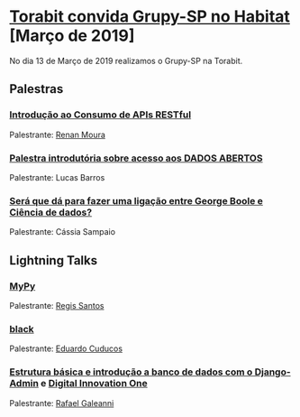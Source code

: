 # [Torabit convida Grupy-SP no Habitat][0] [Março de 2019]

No dia 13 de Março de 2019 realizamos o Grupy-SP na Torabit.


## Palestras

### [Introdução ao Consumo de APIs RESTful][2]

Palestrante: [Renan Moura][3]

### [Palestra introdutória sobre acesso aos DADOS ABERTOS][1]

Palestrante: Lucas Barros

### [Será que dá para fazer uma ligação entre George Boole e Ciência de dados?][4]

Palestrante: Cássia Sampaio


## Lightning Talks

### [MyPy][6]

Palestrante: [Regis Santos][7]

### [black][5]

Palestrante: [Eduardo Cuducos][8]

### [Estrutura básica e introdução a banco de dados com o Django-Admin][9] e [Digital Innovation One][11]

Palestrante: [Rafael Galeanni][10]


[0]: https://www.meetup.com/pt-BR/Grupy-SP/events/258740194/
[1]: https://docs.google.com/presentation/d/1USEtWDIxycNXlONayfxxKjyG2BU6-jMKapUaG_cWPFE/edit#slide=id.g35f391192_00
[2]: https://github.com/rvmoura96/introducao-consumo-apis
[3]: https://github.com/rvmoura96/
[4]: https://github.com/grupy-sp/encontros/blob/master/slides/o-que-george-boole-tem-a-ver-com-ciencia-de-dados_.pdf
[5]: https://github.com/ambv/black
[6]: https://github.com/rg3915/python-experience/tree/master/mypy-examples
[7]: https://github.com/rg3915
[8]: https://github.com/cuducos
[9]: https://events.genndi.com/register/818182175026330479/c3d9231ce5
[10]: https://github.com/rafegal
[11]: https://web.digitalinnovation.one/sign-in